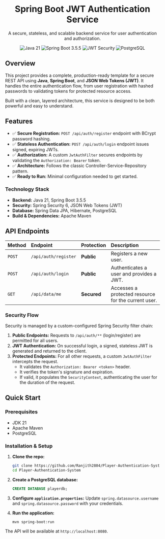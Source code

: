 <h1 align="center">Spring Boot JWT Authentication Service</h1>

<p align="center">
  A secure, stateless, and scalable backend service for user authentication and authorization.
</p>

<p align="center">
  <img src="https://img.shields.io/badge/Java-21-blue.svg" alt="Java 21">
  <img src="https://img.shields.io/badge/Spring%20Boot-3.5.5-brightgreen.svg" alt="Spring Boot 3.5.5">
  <img src="https://img.shields.io/badge/Security-JWT-critical" alt="JWT Security">
  <img src="https://img.shields.io/badge/Database-PostgreSQL-blue.svg" alt="PostgreSQL">
</p>

## Overview

This project provides a complete, production-ready template for a secure REST API using **Java**, **Spring Boot**, and **JSON Web Tokens (JWT)**. It handles the entire authentication flow, from user registration with hashed passwords to validating tokens for protected resource access.

Built with a clean, layered architecture, this service is designed to be both powerful and easy to understand.

## Features

-   ✅ **Secure Registration:** `POST /api/auth/register` endpoint with BCrypt password hashing.
-   ✅ **Stateless Authentication:** `POST /api/auth/login` endpoint issues signed, expiring JWTs.
-   ✅ **Authorization:** A custom `JwtAuthFilter` secures endpoints by validating the `Authorization: Bearer` token.
-   ✅ **Architecture:** Follows the classic Controller-Service-Repository pattern.
-   ✅ **Ready to Run:** Minimal configuration needed to get started.

### Technology Stack

-   **Backend:** Java 21, Spring Boot 3.5.5
-   **Security:** Spring Security 6, JSON Web Tokens (JWT)
-   **Database:** Spring Data JPA, Hibernate, PostgreSQL
-   **Build & Dependencies:** Apache Maven

## API Endpoints

| Method | Endpoint             | Protection | Description                                        |
| :----- | :------------------- | :--------- | :------------------------------------------------- |
| `POST` | `/api/auth/register` | **Public** | Registers a new user.                              |
| `POST` | `/api/auth/login`    | **Public** | Authenticates a user and provides a JWT.           |
| `GET`  | `/api/data/me`       | **Secured**  | Accesses a protected resource for the current user. |

### Security Flow

Security is managed by a custom-configured Spring Security filter chain:

1.  **Public Endpoints:** Requests to `/api/auth/**` (login/register) are permitted for all users.
2.  **JWT Authentication:** On successful login, a signed, stateless JWT is generated and returned to the client.
3.  **Protected Endpoints:** For all other requests, a custom `JwtAuthFilter` intercepts the request.
    -   It validates the `Authorization: Bearer <token>` header.
    -   It verifies the token's signature and expiration.
    -   If valid, it populates the `SecurityContext`, authenticating the user for the duration of the request.


## Quick Start

### Prerequisites

-   JDK 21
-   Apache Maven
-   PostgreSQL

### Installation & Setup

1.  **Clone the repo:**
    ```sh
    git clone https://github.com/Ranjith2804/Player-Authentication-System.git
    cd Player-Authentication-System
    ```
2.  **Create a PostgreSQL database:**
    ```sql
    CREATE DATABASE playerdb;
    ```
3.  **Configure `application.properties`:**
    Update `spring.datasource.username` and `spring.datasource.password` with your credentials.

4.  **Run the application:**
    ```sh
    mvn spring-boot:run
    ```

The API will be available at `http://localhost:8080`.
